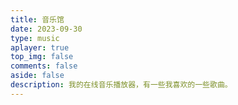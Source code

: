 ```yaml
---
title: 音乐馆
date: 2023-09-30
type: music
aplayer: true
top_img: false
comments: false
aside: false
description: 我的在线音乐播放器，有一些我喜欢的一些歌曲。
---
```

